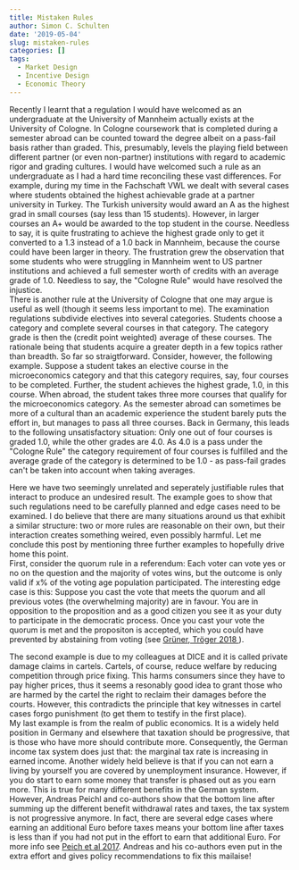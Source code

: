 ```yaml
---
title: Mistaken Rules
author: Simon C. Schulten
date: '2019-05-04'
slug: mistaken-rules
categories: []
tags:
  - Market Design
  - Incentive Design
  - Economic Theory
---
```


Recently I learnt that a regulation I would have welcomed as an undergraduate at the University of Mannheim actually exists at the University of Cologne. In Cologne coursework that is completed during a semester abroad can be counted toward the degree albeit on a pass-fail basis rather than graded. This, presumably, levels the playing field between different partner (or even non-partner) institutions with regard to academic rigor and grading cultures. I would have welcomed such a rule as an undergraduate as I had a hard time reconciling these vast differences. For example, during my time in the Fachschaft VWL we dealt with several cases where students obtained the highest achievable grade at a partner university in Turkey. The Turkish university would award an A as the highest grad in small courses (say less than 15 students). However, in larger courses an A+ would be awarded to the top student in the course. Needless to say, it is quite frustrating to achieve the highest grade only to get it converted to a 1.3 instead of a 1.0 back in Mannheim, because the course could have been larger in theory. The frustration grew the observation that some students who were struggling in Mannheim went to US partner institutions and achieved a full semester worth of credits with an average grade of 1.0. Needless to say, the "Cologne Rule" would have resolved the injustice.  
There is another rule at the University of Cologne that one may argue is useful as well (though it seems less important to me). The examination regulations subdivide electives into several categories. Students choose a category and complete several courses in that category. The category grade is then the (credit point weighted) average of these courses. The rationale being that students acquire a greater depth in a few topics rather than breadth. So far so straigtforward. Consider, however, the following example. Suppose a student takes an elective course in the microeconomics category and that this category requires, say, four courses to be completed. Further, the student achieves the highest grade, 1.0, in this course. When abroad, the student takes three more courses that qualify for the microeconomics category. As the semester abroad can sometimes be more of a cultural than an academic experience the student barely puts the effort in, but manages to pass all three courses. Back in Germany, this leads to the following unsatisfactory situation: Only one out of four courses is graded 1.0, while the other grades are 4.0. As 4.0 is a pass under the "Cologne Rule" the category requirement of four courses is fulfilled and the average grade of the category is determined to be 1.0 - as pass-fail grades can't be taken into account when taking averages.  

Here we have two seemingly unrelated and seperately justifiable rules that interact to produce an undesired result. The example goes to show that such regulations need to be carefully planned and edge cases need to be examined. I do believe that there are many situations around us that exhibit a similar structure: two or more rules are reasonable on their own, but their interaction creates something weired, even possibly harmful. Let me conclude this post by mentioning three further examples to hopefully drive home this point.  
First, consider the quorum rule in a referendum: Each voter can vote yes or no on the question and the majority of votes wins, but the outcome is only valid if x% of the voting age population participated. The interesting edge case is this: Suppose you cast the vote that meets the quorum and all previous votes (the overwhelming majority) are in favour. You are in opposition to the proposition and as a good citizen you see it as your duty to participate in the democratic process. Once you cast your vote the quorum is met and the propositon is accepted, which you could have prevented by abstaining from voting (see [Grüner, Tröger 2018 ](https://tinyurl.com/y4bxbqef)).  

The second example is due to my colleagues at DICE and it is called private damage claims in cartels. Cartels, of course, reduce welfare by reducing competition through price fixing. This harms consumers since they have to pay higher prices, thus it seems a resonably good idea to grant those who are harmed by the cartel the right to reclaim their damages before the courts. However, this contradicts the principle that key witnesses in cartel cases forgo punishment (to get them to testify in the first place).  
My last example is from the realm of public economics. It is a widely held position in Germany and elsewhere that taxation should be progressive, that is those who have more should contribute more. Consequently, the German income tax system does just that: the marginal tax rate is increasing in earned income. Another widely held believe is that if you can not earn a living by yourself you are covered by unemployment insurance. However, if you do start to earn some money that transfer is phased out as you earn more. This is true for many different benefits in the German system. However, Andreas Peichl and co-authors show that the bottom line after summing up the different benefit withdrawal rates and taxes, the tax system is not progressive anymore. In fact, there are several edge cases where earning an additional Euro before taxes means your bottom line after taxes is less than if you had not put in the effort to earn that additional Euro. For more info see [Peich et al 2017](https://tinyurl.com/y2kkjb36). Andreas and his co-authors even put in the extra effort and gives policy recommendations to fix this mailaise!





